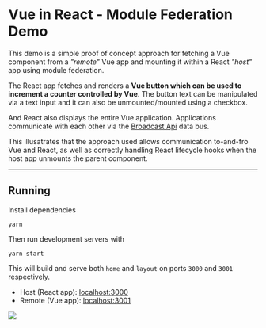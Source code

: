 # Vue in React - Module Federation Demo

This demo is a simple proof of concept approach for fetching a Vue component from a *"remote"* Vue  app and mounting it within a React *"host"* app using module federation.

The React app fetches and renders a **Vue button which can be used to increment a counter controlled by Vue**. The button text can be manipulated via a text input and it can also be unmounted/mounted using a checkbox.

And React also displays the entire Vue application.
Applications communicate with each other via the [Broadcast Api](https://developer.mozilla.org/en-US/docs/Web/API/Broadcast_Channel_API)  data bus.

This illusatrates that the approach used allows communication to-and-fro Vue and React, as well as correctly handling React lifecycle hooks when the host app unmounts the parent component.

---

## Running

Install dependencies

`yarn`

Then run development servers with

`yarn start`

This will build and serve both `home` and `layout` on ports `3000` and `3001` respectively.

- Host (React app): [localhost:3000](http://localhost:3000/)
- Remote (Vue app): [localhost:3001](http://localhost:3001/)

![](demo.gif)